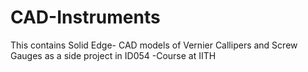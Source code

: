 # CAD-Instruments
This contains Solid Edge- CAD models of Vernier Callipers and Screw Gauges as a side project in ID054 -Course at IITH
